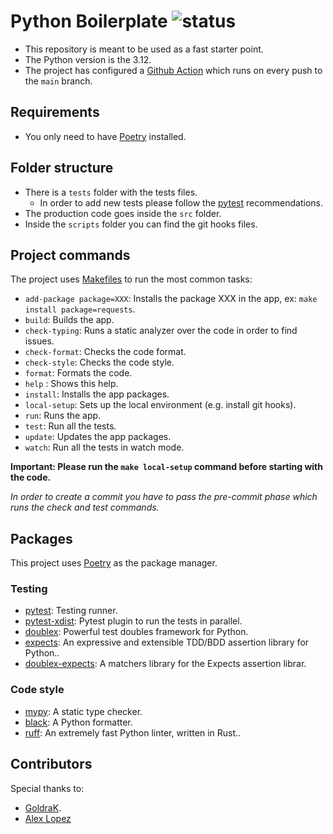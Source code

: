 # Python Boilerplate ![status](https://github.com/pmareke/python-boilerplate/actions/workflows/app.yml/badge.svg)

- This repository is meant to be used as a fast starter point.
- The Python version is the 3.12.
- The project has configured a [Github Action](https://github.com/pmareke/python-boilerplate/actions) which runs on every push to the `main` branch.

## Requirements
- You only need to have [Poetry](https://python-poetry.org) installed.

## Folder structure

- There is a `tests` folder with the tests files.
  - In order to add new tests please follow the [pytest](https://docs.pytest.org/en/7.1.x/getting-started.html) recommendations.
- The production code goes inside the `src` folder.
- Inside the `scripts` folder you can find the git hooks files.

## Project commands

The project uses [Makefiles](https://www.gnu.org/software/make/manual/html_node/Introduction.html) to run the most common tasks:

- `add-package package=XXX`: Installs the package XXX in the app, ex: `make install package=requests`.
- `build`: Builds the app.
- `check-typing`: Runs a static analyzer over the code in order to find issues.
- `check-format`: Checks the code format.
- `check-style`: Checks the code style.
- `format`: Formats the code.
- `help` : Shows this help.
- `install`: Installs the app packages.
- `local-setup`: Sets up the local environment (e.g. install git hooks).
- `run`: Runs the app.
- `test`: Run all the tests.
- `update`: Updates the app packages.
- `watch`: Run all the tests in watch mode.

**Important: Please run the `make local-setup` command before starting with the code.**

_In order to create a commit you have to pass the pre-commit phase which runs the check and test commands._

## Packages

This project uses [Poetry](https://python-poetry.org) as the package manager.

### Testing

- [pytest](https://docs.pytest.org/en/7.1.x/contents.html): Testing runner.
- [pytest-xdist](https://github.com/pytest-dev/pytest-xdist): Pytest plugin to run the tests in parallel.
- [doublex](https://github.com/davidvilla/python-doublex): Powerful test doubles framework for Python.
- [expects](https://expects.readthedocs.io/en/stable/): An expressive and extensible TDD/BDD assertion library for Python..
- [doublex-expects](https://github.com/jaimegildesagredo/doublex-expects): A matchers library for the Expects assertion librar.

### Code style

- [mypy](https://mypy.readthedocs.io/en/stable/): A static type checker.
- [black](https://black.readthedocs.io/en/stable/): A Python formatter.
- [ruff](https://github.com/astral-sh/ruff): An extremely fast Python linter, written in Rust..

## Contributors

Special thanks to:
- [GoldraK](https://github.com/GoldraK).
- [Alex Lopez](https://github.com/alexlopezc)
